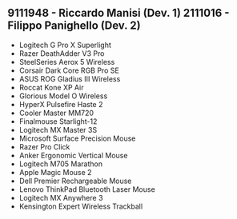 9111948 - Riccardo Manisi (Dev. 1)
2111016 - Filippo Panighello (Dev. 2)
---
- Logitech G Pro X Superlight  
- Razer DeathAdder V3 Pro  
- SteelSeries Aerox 5 Wireless  
- Corsair Dark Core RGB Pro SE  
- ASUS ROG Gladius III Wireless  
- Roccat Kone XP Air  
- Glorious Model O Wireless  
- HyperX Pulsefire Haste 2  
- Cooler Master MM720  
- Finalmouse Starlight-12  
- Logitech MX Master 3S  
- Microsoft Surface Precision Mouse  
- Razer Pro Click  
- Anker Ergonomic Vertical Mouse  
- Logitech M705 Marathon  
- Apple Magic Mouse 2  
- Dell Premier Rechargeable Mouse  
- Lenovo ThinkPad Bluetooth Laser Mouse  
- Logitech MX Anywhere 3  
- Kensington Expert Wireless Trackball

